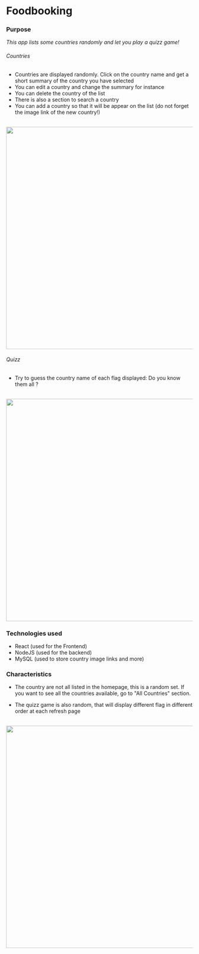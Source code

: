 
# Foodbooking #

### Purpose ###

_This app lists some countries randomly and let you play a quizz game!_

###### Countries ######

- Countries are displayed randomly. Click on the country name and get a short summary of the country you have selected
- You can edit a country and change the summary for instance
- You can delete the country of the list
- There is also a section to search a country
- You can add a country so that it will be appear on the list (do not forget the image link of the new country!)
<br/>
<img alt="" src="" width="800" height="600" />

###### Quizz ######

- Try to guess the country name of each flag displayed: Do you know them all ?
<br/>
<img alt="" src="" width="800" height="600" />

### Technologies used ###

- React (used for the Frontend)
- NodeJS (used for the backend)
- MySQL (used to store country image links and more)

### Characteristics ###

- The country are not all listed in the homepage, this is a random set. If you want to see all the countries available, go to "All Countries" section.

- The quizz game is also random, that will display different flag in different order at each refresh page

<br />
<img alt="" src="" width="800" height="600" />

